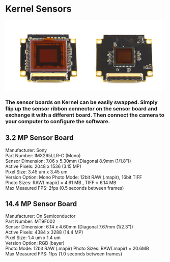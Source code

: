 # Kernel Sensors

![](../.gitbook/assets/kernel_sensors_w.JPG)

### The sensor boards on Kernel can be easily swapped. Simply flip up the sensor ribbon connector on the sensor board and exchange it with a different board. Then connect the camera to your computer to configure the software.

## 3.2 MP Sensor Board

Manufacturer: Sony  
Part Number: IMX265LLR-C \(Mono\)  
Sensor Dimension: 7.06 x 5.30mm \(Diagonal 8.9mm \(1/1.8”\)\)  
Active Pixels: 2048 x 1536 \(3.15 MP\)  
Pixel Size: 3.45 um x 3.45 um  
Version Option: Mono Photo Mode: 12bit RAW \(.mapir\), 16bit TIFF  
Photo Sizes: RAW\(.mapir\) = 4.61 MB , TIFF = 6.14 MB  
Max Measured FPS: 2fps \(0.5 seconds between frames\)

## 14.4 MP Sensor Board

Manufacturer: On Semiconductor  
Part Number: MT9F002  
Sensor Dimension: 6.14 x 4.60mm \(Diagonal 7.67mm \(1/2.3”\)\)  
Active Pixels: 4384 x 3288 \(14.4 MP\)  
Pixel Size: 1.4 um x 1.4 um  
Version Option: RGB \(bayer\)  
Photo Mode: 12bit RAW \(.mapir\) Photo Sizes: RAW\(.mapir\) = 20.6MB  
Max Measured FPS: 1fps \(1.0 seconds between frames\)

